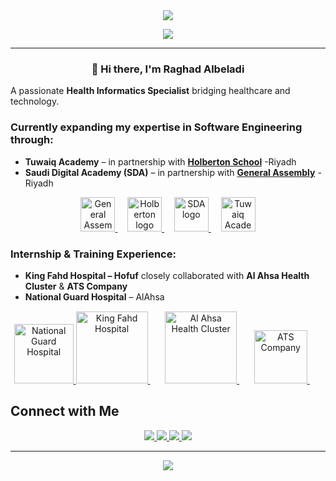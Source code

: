 <!-- Header Section -->
<div align="center">
  <img src="https://capsule-render.vercel.app/api?type=waving&color=gradient&customColorList=2,10,30,60&height=270&section=header&text=Raghad%20Albeladi&fontSize=70&fontColor=ffffff&fontAlignY=38&animation=fadeIn&desc=Health%20Informatics%20Specialist%20|%20Software%20Engineer%20Trainee&descAlignY=58" />
</div>

<!-- Typing Animation -->
<p align="center">
  <img src="https://readme-typing-svg.herokuapp.com?font=Fira+Code&weight=600&size=25&duration=3000&pause=1000&color=8A70D6&center=true&vCenter=true&width=700&lines=Health+Informatics+Graduate+🏥;Software+Engineering+Trainee+💻;Passionate+about+Digital+Health+Innovation+✨;Building+Bridges+between+Tech+and+Healthcare+❤️" />
</p>

---

<h3 align="center">👋 Hi there, I'm <b>Raghad Albeladi</b></h3>

<p align="left">
A passionate <b>Health Informatics Specialist</b> bridging healthcare and technology.  
</p>

<h3 align="left">
Currently expanding my expertise in <b>Software Engineering</b> through:
</h3>

<ul>
  <li>
    <b>Tuwaiq Academy</b> – in partnership with
    <a href="https://www.holbertonschool.com/" target="_blank"><b>Holberton School</b></a> -Riyadh
  </li> 
  <li>
    <b>Saudi Digital Academy (SDA)</b> – in partnership with
    <a href="https://generalassemb.ly/" target="_blank"><b>General Assembly</b></a> -Riyadh
  </li>
</ul>

<!-- Logos Section -->
<p align="center">
  <a href="https://generalassemb.ly/" target="_blank">
    <img src="https://github.com/user-attachments/assets/0284af1b-bf15-408c-b724-98868f976667" alt="General Assembly" height="55"/>
  </a>
  &nbsp;&nbsp;&nbsp;
  <a href="https://www.holbertonschool.com/" target="_blank">
    <img src="https://github.com/user-attachments/assets/5f8d33ce-fed8-438a-935c-a9916afef26e" alt="Holberton logo" height="55"/>
  </a>
  &nbsp;&nbsp;&nbsp;
  <a href="https://sda.edu.sa/" target="_blank">
    <img src="https://github.com/user-attachments/assets/5edb2838-4fe6-4b18-b80d-706b31f56a64" alt="SDA logo" height="55"/>
  </a>
  &nbsp;&nbsp;&nbsp;
  <a href="https://tuwaiq.edu.sa/" target="_blank">
    <img src="https://cdn.tuwaiq.edu.sa/landing/images/logo/logo-h.png" alt="Tuwaiq Academy" height="55"/>
  </a>
</p>

<h3 align="left">
Internship & Training Experience:
</h3>

<ul>
  <li>
    <b>King Fahd Hospital – Hofuf</b>  
    closely collaborated with  
    <b>Al Ahsa Health Cluster</b></a> & 
    <b>ATS Company</b></a>
  </li> 
  <li>
    <b>National Guard Hospital</b> – AlAhsa
  </li>
</ul>

<!-- Logos Section -->
<p align="center" style="margin-top: 15px;">
  <a href="#" target="_blank">
    <img src="https://github.com/user-attachments/assets/d2a662e6-81bb-4073-8adf-b4933da5fe33" alt="National Guard Hospital" height="95"/>
  </a>
  <a href="#" target="_blank">
    <img src="https://github.com/user-attachments/assets/403c3c7b-111d-426e-b716-e3415e5a0ff4" alt="King Fahd Hospital" height="115"/>
  </a>
  &nbsp;&nbsp;&nbsp;&nbsp;&nbsp;
  <a href="#" target="_blank">
    <img src="https://github.com/user-attachments/assets/f0312a36-eb7e-472f-83de-611c31bd9036" alt="Al Ahsa Health Cluster" height="115"/>
  </a>
  &nbsp;&nbsp;&nbsp;&nbsp;&nbsp;
  <a href="#" target="_blank">
    <img src="https://github.com/user-attachments/assets/b1564878-06d9-4b28-8c0f-022269a7591d" alt="ATS Company" height="85"/>
  </a>
  &nbsp;&nbsp;&nbsp;&nbsp;&nbsp;

</p>

##  Connect with Me
<p align="center">
  <a href="https://linkedin.com/in/raghad-albeladi" target="_blank">
    <img src="https://img.shields.io/badge/LinkedIn-0077B5?style=for-the-badge&logo=linkedin&logoColor=white"/>
  </a>
  <a href="https://twitter.com/Raghad_Albeladi" target="_blank">
    <img src="https://img.shields.io/badge/Twitter-1DA1F2?style=for-the-badge&logo=twitter&logoColor=white"/>
  </a>
  <a href="mailto:raghad.z.albeladi@outlook.com" target="_blank">
    <img src="https://img.shields.io/badge/Email-D14836?style=for-the-badge&logo=gmail&logoColor=white"/>
  </a>
  <a href="https://github.com/raghadalbeladi" target="_blank">
    <img src="https://img.shields.io/badge/GitHub-171515?style=for-the-badge&logo=github&logoColor=white"/>
  </a>
</p>

---
<div align="center">
  <img src="https://capsule-render.vercel.app/api?type=waving&color=gradient&customColorList=2,10,30,60&height=100&section=footer&text=Thanks%20for%20Visiting%20💖&fontSize=25&fontColor=ffffff" />
</div>
